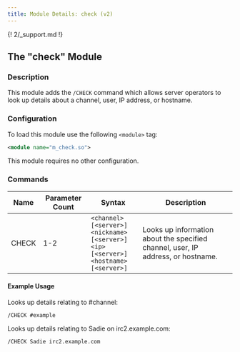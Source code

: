 ```yaml
---
title: Module Details: check (v2)
---
```


{! 2/_support.md !}

## The "check" Module

### Description

This module adds the `/CHECK` command which allows server operators to look up details about a channel, user, IP address, or hostname.

### Configuration

To load this module use the following `<module>` tag:

```xml
<module name="m_check.so">
```

This module requires no other configuration.

### Commands

Name  | Parameter Count | Syntax                                                                                            | Description
----- | --------------- | ------------------------------------------------------------------------------------------------- | -----------
CHECK | 1-2             | `<channel> [<server>]`<br>`<nickname> [<server>]`<br>`<ip> [<server>]`<br>`<hostname> [<server>]` | Looks up information about the specified channel, user, IP address, or hostname.

#### Example Usage

Looks up details relating to #channel:

```plaintext
/CHECK #example
```

Looks up details relating to Sadie on irc2.example.com:

```plaintext
/CHECK Sadie irc2.example.com
```
